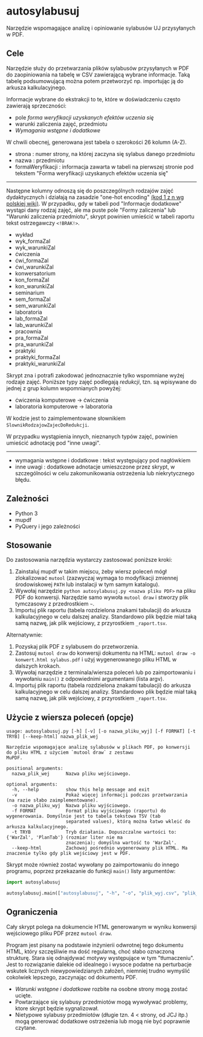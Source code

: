 # autosylabusuj
Narzędzie wspomagające analizę i opiniowanie sylabusów UJ przysyłanych w PDF.


## Cele
Narzędzie służy do przetwarzania plików sylabusów przysyłanych w PDF do
zaopiniowania na tabelę w CSV zawierającą wybrane informacje.
Taką tabelę podsumowującą można potem przetworzyć np. importując ją do
arkusza kalkulacyjnego.

Informacje wybrane do ekstrakcji to te, które w doświadczeniu często
zawierają sprzeczności:
- pole *forma weryfikacji uzyskanych efektów uczenia się*
- warunki zaliczenia zajęć, przedmiotu
- *Wymagania wstępne i dodatkowe*

W chwili obecnej, generowana jest tabela o szerokości 26 kolumn (A-Z).

- strona : numer strony, na której zaczyna się sylabus danego przedmiotu
- nazwa : przedmiotu
- formaWeryfikacji : informacja zawarta w tabeli na pierwszej stronie pod tekstem "Forma weryfikacji uzyskanych efektów uczenia się"
----
Następne kolumny odnoszą się do poszczególnych rodzajów zajęć dydaktycznych
i działają na zasadzie "one-hot encoding"
[(kod 1 z n wg polskiej wiki)](https://pl.wikipedia.org/wiki/Kod_1_z_n).
W przypadku, gdy w tabeli pod "Informacje dodatkowe" wystąpi dany rodzaj
zajęć, ale ma puste pole "Formy zaliczenia" lub "Warunki zaliczenia przedmiotu",
skrypt powinien umieścić w tabeli raportu tekst ostrzegawczy `<!BRAK!>`.
- wykład
- wyk_formaZal
- wyk_warunkiZal
- ćwiczenia
- ćwi_formaZal
- ćwi_warunkiZal
- konwersatorium
- kon_formaZal
- kon_warunkiZal
- seminarium
- sem_formaZal
- sem_warunkiZal
- laboratoria
- lab_formaZal
- lab_warunkiZal
- pracownia
- pra_formaZal
- pra_warunkiZal
- praktyki
- praktyki_formaZal
- praktyki_warunkiZal

Skrypt zna i potrafi zakodować jednoznacznie tylko wspomniane wyżej rodzaje zajęć.
Poniższe typy zajęć podlegają *redukcji*, tzn. są wpisywane do jednej z grup kolumn
wspomnianych powyżej:
 - ćwiczenia komputerowe → ćwiczenia
 - laboratoria komputerowe → laboratoria

W kodzie jest to zaimplementowane słownikiem `SlownikRodzajowZajecDoRedukcji`.

W przypadku wystąpienia innych, nieznanych typów zajęć,
powinien umieścić adnotację pod "inne uwagi".

----
- wymagania wstępne i dodatkowe : tekst występujący pod nagłówkiem
- inne uwagi : dodatkowe adnotacje umieszczone przez skrypt, w szczególności
  w celu zakomunikowania ostrzeżenia lub niekrytycznego błędu.


## Zależności
- Python 3
- mupdf
- PyQuery i jego zależności


## Stosowanie
Do zastosowania narzędzia wystarczy zastosować poniższe kroki:
1. Zainstaluj mupdf w takim miejscu, żeby wiersz poleceń mógł zlokalizować `mutool`
   (zazwyczaj wymaga to modyfikacji zmiennej środowiskowej `PATH` lub instalacji w
    tym samym katalogu).
2. Wywołaj narzędzie `python autosylabusuj.py <nazwa pliku PDF>` na pliku PDF do konwersji.
   Narzędzie samo wywoła `mutool draw` i stworzy plik tymczasowy z przedrostkiem `~`.
3. Importuj plik raportu (tabela rozdzielona znakami tabulacji)
   do arkusza kalkulacyjnego w celu dalszej analizy.
   Standardowo plik będzie miał taką samą nazwę, jak plik wejściowy, z przyrostkiem `_raport.tsv`.

Alternatywnie:
1. Pozyskaj plik PDF z sylabusem do przetworzenia.
2. Zastosuj `mutool draw` do konwersji dokumentu na HTML: `mutool draw -o konwert.html sylabus.pdf`
   i użyj wygenerowanego pliku HTML w dalszych krokach.
3. Wywołaj narzędzie z terminala/wiersza poleceń lub po zaimportowaniu
i wywołaniu `main()` z odpowiednimi argumentami (lista argv).
4. Importuj plik raportu (tabela rozdzielona znakami tabulacji)
   do arkusza kalkulacyjnego w celu dalszej analizy.
   Standardowo plik będzie miał taką samą nazwę, jak plik wejściowy, z przyrostkiem `_raport.tsv`.

## Użycie z wiersza poleceń (opcje)

    usage: autosylabusuj.py [-h] [-v] [-o nazwa_pliku_wyj] [-f FORMAT] [-t TRYB] [--keep-html] nazwa_plik_wej

    Narzędzie wspomagające analizę sylabusów w plikach PDF, po konwersji do pliku HTML z użyciem `mutool draw` z zestawu
    MuPDF.

    positional arguments:
      nazwa_plik_wej      Nazwa pliku wejściowego.

    optional arguments:
      -h, --help          show this help message and exit
      -v                  Pokaż więcej informacji podczas przetwarzania (na razie słabo zaimplementowane).
      -o nazwa_pliku_wyj  Nazwa pliku wyjściowego.
      -f FORMAT           Format pliku wyjściowego (raportu) do wygenerowania. Domyślnie jest to tabela tekstowa TSV (tab
                          separated values), którą można łatwo wkleić do arkusza kalkulacyjnego.
      -t TRYB             Tryb działania. Dopuszczalne wartości to: {'WarZal', 'PlanTab'} (rozmiar liter nie ma
                          znaczenia); domyślna wartość to 'WarZal'.
      --keep-html         Zachowaj pośrednio wygenerowany plik HTML. Ma znaczenie tylko gdy plik wejściowy jest w PDF.

Skrypt może również zostać wywołany po zaimportowaniu do innego programu, poprzez
przekazanie do funkcji `main()` listy argumentów:
```python
import autosylabusuj

autosylabusuj.main(["autosylabusuj", "-h", "-o", "plik_wyj.csv", "plik_wej.csv"])
```

## Ograniczenia
Cały skrypt polega na dokumencie HTML generowanym w wyniku
konwersji wejściowego pliku PDF przez `mutool draw`.

Program jest pisany na podstawie inżynierii odwrotnej tego dokumentu HTML,
który szczęśliwie ma dość regularną, choć słabo oznaczoną strukturę.
Stara się odnajdywać motywy występujące w tym "tłumaczeniu".
Jest to rozwiązanie dalekie od idealnego i wysoce podatne na perturbacje
wskutek licznych niewypowiedzianych założeń,
niemniej trudno wymyślić cokolwiek lepszego, zaczynając od dokumentu PDF.

- *Warunki wstępne i dodatkowe* rozbite na osobne strony mogą zostać ucięte.
- Powtarzające się sylabusy przedmiotów mogą wywoływać problemy, ktore skrypt będzie sygnalizował.
- Nietypowe sylabusy przedmiotów (długie tzn. 4 \< strony, od JCJ itp.) mogą generować dodatkowe
  ostrzeżenia lub mogą nie być poprawnie czytane.
